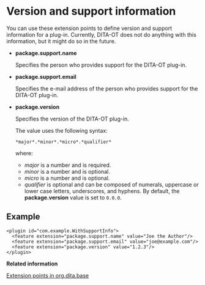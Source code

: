 # Version and support information

You can use these extension points to define version and support information for a plug-in. Currently, DITA-OT does not do anything with this information, but it might do so in the future.

-   **__package.support.name__**

    Specifies the person who provides support for the DITA-OT plug-in.

-   **__package.support.email__**

    Specifies the e-mail address of the person who provides support for the DITA-OT plug-in.

-   **__package.version__**

    Specifies the version of the DITA-OT plug-in.

    The value uses the following syntax:

    ```
    *major*.*minor*.*micro*.*qualifier*
    ```

    where:

    -   *major* is a number and is required.
    -   *minor* is a number and is optional.
    -   *micro* is a number and is optional.
    -   *qualifier* is optional and can be composed of numerals, uppercase or lower case letters, underscores, and hyphens.
    By default, the **package.version** value is set to `0.0.0`.


## Example

```
<plugin id="com.example.WithSupportInfo">
  <feature extension="package.support.name" value="Joe the Author"/>
  <feature extension="package.support.email" value="joe@example.com"/>
  <feature extension="package.version" value="1.2.3"/>
</plugin>
```

**Related information**  


[Extension points in org.dita.base](../extension-points/extension-points-in-org.dita.base.md)

